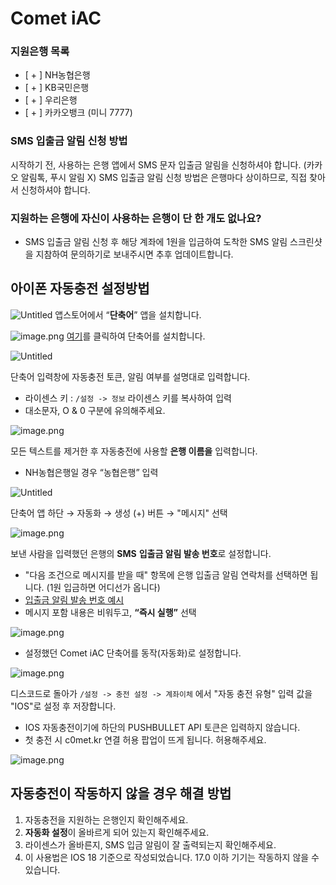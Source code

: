 # Comet iAC

### 지원은행 목록
- [ + ] NH농협은행
- [ + ] KB국민은행
- [ + ] 우리은행
- [ + ] 카카오뱅크 (미니 7777)

### SMS 입출금 알림 신청 방법
시작하기 전, 사용하는 은행 앱에서 SMS 문자 입출금 알림을 신청하셔야 합니다. (카카오 알림톡, 푸시 알림 X)
SMS 입출금 알림 신청 방법은 은행마다 상이하므로, 직접 찾아서 신청하셔야 합니다.

### 지원하는 은행에 자신이 사용하는 은행이 단 한 개도 없나요?
- SMS 입출금 알림 신청 후 해당 계좌에 1원을 입금하여 도착한 SMS 알림 스크린샷을 지참하여 문의하기로 보내주시면 추후 업데이트합니다.

## 아이폰 자동충전 설정방법

![Untitled](images/1.png)
앱스토어에서 “**단축어**” 앱을 설치합니다.

![image.png](images/2.png)
[여기](https://www.icloud.com/shortcuts/c39fef4d9b014b6396d1dea9c9c0ed9a)를 클릭하여 단축어를 설치합니다.

![Untitled](images/3.png)

단축어 입력창에 자동충전 토큰, 알림 여부를 설명대로 입력합니다.
- 라이센스 키 : `/설정 -> 정보` 라이센스 키를 복사하여 입력
- 대소문자, O & 0 구분에 유의해주세요.

![image.png](images/4.png)

모든 텍스트를 제거한 후 자동충전에 사용할 **은행 이름을** 입력합니다.
- NH농협은행일 경우 “농협은행” 입력

![Untitled](images/5.png)

단축어 앱 하단 → 자동화  → 생성 (+) 버튼 → "메시지" 선택

![image.png](images/6.png)

보낸 사람을 입력했던 은행의 **SMS** **입출금 알림 발송 번호**로 설정합니다.
- "다음 조건으로 메시지를 받을 때" 항목에 은행 입출금 알림 연락처를 선택하면 됩니다. (1원 입금하면 어디선가 옵니다)
- [입출금 알림 발송 번호 예시](https://imgur.com/a/sms-1588-2100-UiAHJQs)
- 메시지 포함 내용은 비워두고, **“즉시 실행”** 선택

![image.png](images/image.png)

- 설정했던 Comet iAC 단축어를 동작(자동화)로 설정합니다.

![image.png](images/8.png)

디스코드로 돌아가 `/설정 -> 충전 설정 -> 계좌이체` 에서
"자동 충전 유형" 입력 값을 "IOS"로 설정 후 저장합니다.
- IOS 자동충전이기에 하단의 PUSHBULLET API 토큰은 입력하지 않습니다.
- 첫 충전 시 c0met.kr 연결 허용 팝업이 뜨게 됩니다. 허용해주세요.

![image.png](images/8.png)

## 자동충전이 작동하지 않을 경우 해결 방법
1. 자동충전을 지원하는 은행인지 확인해주세요.
2. **자동화 설정**이 올바르게 되어 있는지 확인해주세요.
3. 라이센스가 올바른지, SMS 입금 알림이 잘 출력되는지 확인해주세요.
4. 이 사용법은 IOS 18 기준으로 작성되었습니다. 17.0 이하 기기는 작동하지 않을 수 있습니다.

